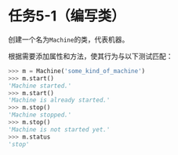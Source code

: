 # 任务5-1（编写类）

创建一个名为`Machine`的类，代表机器。

根据需要添加属性和方法，使其行为与以下测试匹配：

``` python
>>> m = Machine('some_kind_of_machine')
>>> m.start()
'Machine started.'
>>> m.start()
'Machine is already started.'
>>> m.stop()
'Machine stopped.'
>>> m.stop()
'Machine is not started yet.'
>>> m.status
'stop'
```